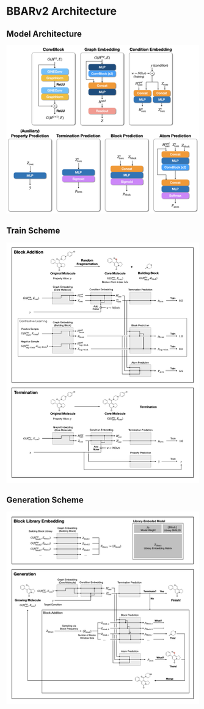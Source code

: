 # BBARv2 Architecture

## Model Architecture

<img src="model_architecture.png" width=600>

## Train Scheme

<img src="training_scheme.png" width=600>

## Generation Scheme

<img src="generation_scheme.png" width=600>
